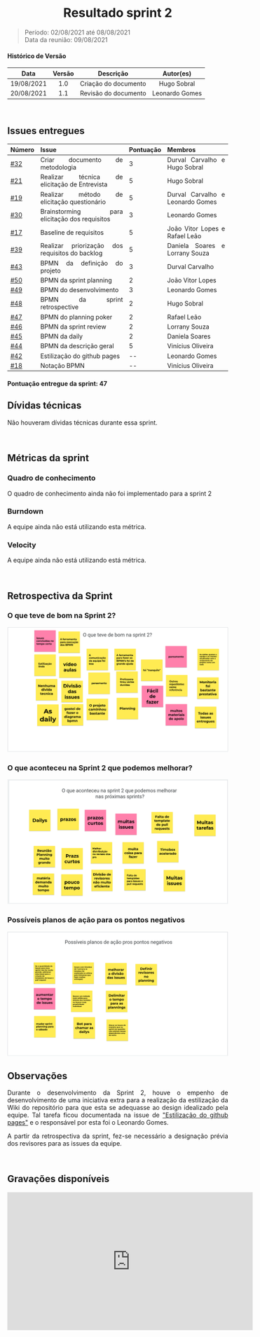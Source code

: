 # <center> Resultado sprint 2
> Período: 02/08/2021 até 08/08/2021   
> Data da reunião: 09/08/2021

<div align="justify">

#### Histórico de Versão

|    Data    | Versão |      Descrição       |     Autor(es)     |
| :--------: | :----: | :------------------: | :---------------: |
| 19/08/2021 |  1.0   | Criação do documento | Hugo Sobral |
| 20/08/2021 |  1.1   | Revisão do documento | Leonardo Gomes |

<br/>

## Issues entregues
| Número | Issue | Pontuação | Membros |
| -- | -- | -- | -- |
| [#32](https://github.com/UnBArqDsw2021-1/2021.1_G01_Animalesco_docs/issues/32) | Criar documento de metodologia | 3 | Durval Carvalho e Hugo Sobral |
| [#21](https://github.com/UnBArqDsw2021-1/2021.1_G01_Animalesco_docs/issues/21) | Realizar técnica de elicitação de Entrevista | 5 | Hugo Sobral |
| [#19](https://github.com/UnBArqDsw2021-1/2021.1_G01_Animalesco_docs/issues/19) | Realizar método de elicitação questionário | 5 | Durval Carvalho e Leonardo Gomes |
| [#30](https://github.com/UnBArqDsw2021-1/2021.1_G01_Animalesco_docs/issues/30) | Brainstorming para elicitação dos requisitos | 3 | Leonardo Gomes |
| [#17](https://github.com/UnBArqDsw2021-1/2021.1_G01_Animalesco_docs/issues/17) | Baseline de requisitos | 5 | João Vitor Lopes e Rafael Leão |
| [#39](https://github.com/UnBArqDsw2021-1/2021.1_G01_Animalesco_docs/issues/39) | Realizar priorização dos requisitos do backlog | 5 | Daniela Soares e Lorrany Souza |
| [#43](https://github.com/UnBArqDsw2021-1/2021.1_G01_Animalesco_docs/issues/43) | BPMN da definição do projeto | 3 | Durval Carvalho |
| [#50](https://github.com/UnBArqDsw2021-1/2021.1_G01_Animalesco_docs/issues/50) | BPMN da sprint planning | 2 | João Vitor Lopes |
| [#49](https://github.com/UnBArqDsw2021-1/2021.1_G01_Animalesco_docs/issues/49) | BPMN do desenvolvimento | 3 | Leonardo Gomes |
| [#48](https://github.com/UnBArqDsw2021-1/2021.1_G01_Animalesco_docs/issues/48) | BPMN da sprint retrospective | 2 | Hugo Sobral |
| [#47](https://github.com/UnBArqDsw2021-1/2021.1_G01_Animalesco_docs/issues/47) | BPMN do planning poker | 2 | Rafael Leão |
| [#46](https://github.com/UnBArqDsw2021-1/2021.1_G01_Animalesco_docs/issues/46) | BPMN da sprint review | 2 | Lorrany Souza |
| [#45](https://github.com/UnBArqDsw2021-1/2021.1_G01_Animalesco_docs/issues/45) | BPMN da daily | 2 | Daniela Soares |
| [#44](https://github.com/UnBArqDsw2021-1/2021.1_G01_Animalesco_docs/issues/44) | BPMN da descrição geral | 5 | Vinícius Oliveira |
| [#42](https://github.com/UnBArqDsw2021-1/2021.1_G01_Animalesco_docs/issues/42) | Estilização do github pages | -- | Leonardo Gomes |
| [#18](https://github.com/UnBArqDsw2021-1/2021.1_G01_Animalesco_docs/issues/18) | Notação BPMN | -- | Vinícius Oliveira |

#### Pontuação entregue da sprint: 47


## Dívidas técnicas
Não houveram dívidas técnicas durante essa sprint.


<br />

## Métricas da sprint

### Quadro de conhecimento
O quadro de conhecimento ainda não foi implementado para a sprint 2

### Burndown
A equipe ainda não está utilizando esta métrica.

### Velocity
A equipe ainda não está utilizando está métrica.

<br />

## Retrospectiva da Sprint

### O que teve de bom na Sprint 2?

<img src='https://github.com/UnBArqDsw2021-1/2021.1_G01_Animalesco_docs/blob/4cf174dfa244118c5a3e88ce409a78b825f080cc/docs/assets/sprints/retrospectiva_positiva_sprint2.png'>

### O que aconteceu na Sprint 2 que podemos melhorar?

<img src='https://github.com/UnBArqDsw2021-1/2021.1_G01_Animalesco_docs/blob/4cf174dfa244118c5a3e88ce409a78b825f080cc/docs/assets/sprints/retrospectiva_negativa_sprint2.png'>

### Possíveis planos de ação para os pontos negativos

<img src='https://github.com/UnBArqDsw2021-1/2021.1_G01_Animalesco_docs/blob/4cf174dfa244118c5a3e88ce409a78b825f080cc/docs/assets/sprints/retrospectiva_melhoria_sprint2.png'>

## Observações
Durante o desenvolvimento da Sprint 2, houve o empenho de desenvolvimento de uma iniciativa extra para a realização da estilização da Wiki do repositório para que esta se adequasse ao design idealizado pela equipe. Tal tarefa ficou documentada na issue de ["Estilização do github pages"](https://github.com/UnBArqDsw2021-1/2021.1_G01_Animalesco_docs/issues/42) e o responsável por esta foi o Leonardo Gomes.

A partir da retrospectiva da sprint, fez-se necessário a designação prévia dos revisores para as issues da equipe. 

<br />

## Gravações disponíveis

<iframe width="560" height="315" src="https://www.youtube.com/embed/p3TMUcadhpc" title="YouTube video player" frameborder="0" allow="accelerometer; autoplay; clipboard-write; encrypted-media; gyroscope; picture-in-picture" allowfullscreen></iframe>

</div>